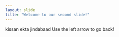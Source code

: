 ```yaml
---
layout: slide
title: "Welcome to our second slide!"
---
```

kissan ekta jindabaad
Use the left arrow to go back!
